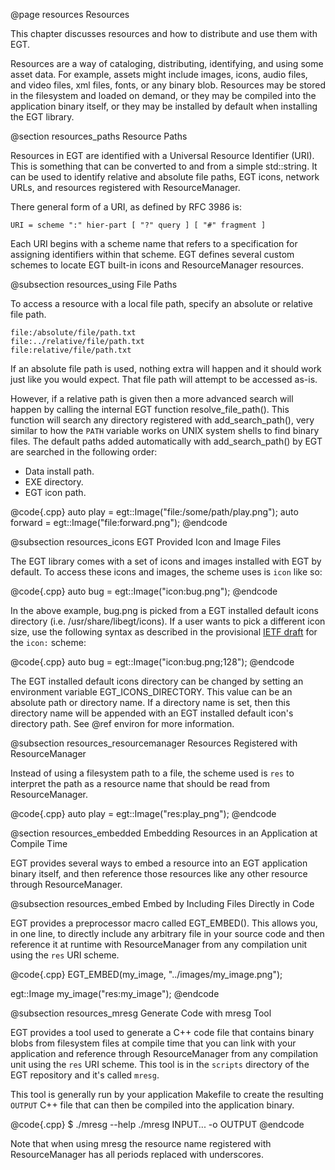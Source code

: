  @page resources Resources

This chapter discusses resources and how to distribute and use them with EGT.

Resources are a way of cataloging, distributing, identifying, and using some
asset data.  For example, assets might include images, icons, audio files, and
video files, xml files, fonts, or any binary blob. Resources may be stored in
the filesystem and loaded on demand, or they may be compiled into the
application binary itself, or they may be installed by default when installing
the EGT library.

@section resources_paths Resource Paths

Resources in EGT are identified with a Universal Resource Identifier (URI).
This is something that can be converted to and from a simple std::string.  It
can be used to identify relative and absolute file paths, EGT icons, network
URLs, and resources registered with ResourceManager.

There general form of a URI, as defined by RFC 3986 is:

    URI = scheme ":" hier-part [ "?" query ] [ "#" fragment ]

Each URI begins with a scheme name that refers to a specification for assigning
identifiers within that scheme. EGT defines several custom schemes to locate EGT
built-in icons and ResourceManager resources.

@subsection resources_using File Paths

To access a resource with a local file path, specify an absolute or relative
file path.

    file:/absolute/file/path.txt
    file:../relative/file/path.txt
    file:relative/file/path.txt

If an absolute file path is used, nothing extra will happen and it should work
just like you would expect.  That file path will attempt to be accessed as-is.

However, if a relative path is given then a more advanced search will happen by
calling the internal EGT function resolve_file_path().  This function will
search any directory registered with add_search_path(), very similar to how the
`PATH` variable works on UNIX system shells to find binary files.  The default
paths added automatically with add_search_path() by EGT are searched in the
following order:

- Data install path.
- EXE directory.
- EGT icon path.

@code{.cpp}
auto play = egt::Image("file:/some/path/play.png");
auto forward = egt::Image("file:forward.png");
@endcode

@subsection resources_icons EGT Provided Icon and Image Files

The EGT library comes with a set of icons and images installed with EGT by
default.  To access these icons and images, the scheme uses is `icon` like so:

@code{.cpp}
auto bug = egt::Image("icon:bug.png");
@endcode

In the above example, bug.png is picked from a EGT installed default icons
directory (i.e. /usr/share/libegt/icons). If a user wants to pick a different
icon size, use the following syntax as described in the provisional
[IETF draft](http://www.iana.org/go/draft-lafayette-icon-uri-scheme) for the
`icon:` scheme:

@code{.cpp}
auto bug = egt::Image("icon:bug.png;128");
@endcode

The EGT installed default icons directory can be changed by setting an
environment variable EGT_ICONS_DIRECTORY. This value can be an absolute path or
directory name. If a directory name is set, then this directory name will be
appended with an EGT installed default icon's directory path.  See @ref
environ for more information.

@subsection resources_resourcemanager Resources Registered with ResourceManager

Instead of using a filesystem path to a file, the scheme used is `res` to
interpret the path as a resource name that should be read from ResourceManager.

@code{.cpp}
auto play = egt::Image("res:play_png");
@endcode

@section resources_embedded Embedding Resources in an Application at Compile Time

EGT provides several ways to embed a resource into an EGT application binary
itself, and then reference those resources like any other resource through
ResourceManager.

@subsection resources_embed Embed by Including Files Directly in Code

EGT provides a preprocessor macro called EGT_EMBED().  This allows you, in one
line, to directly include any arbitrary file in your source code and then
reference it at runtime with ResourceManager from any compilation unit using the
`res` URI scheme.

@code{.cpp}
EGT_EMBED(my_image, "../images/my_image.png");

egt::Image my_image("res:my_image");
@endcode

@subsection resources_mresg Generate Code with mresg Tool

EGT provides a tool used to generate a C++ code file that contains binary blobs
from filesystem files at compile time that you can link with your application
and reference through ResourceManager from any compilation unit using the `res`
URI scheme. This tool is in the `scripts` directory of the EGT repository and
it's called `mresg`.

This tool is generally run by your application Makefile to create the resulting
`OUTPUT` C++ file that can then be compiled into the application binary.

@code{.cpp}
$ ./mresg --help
./mresg INPUT... -o OUTPUT
@endcode

Note that when using mresg the resource name registered with ResourceManager has
all periods replaced with underscores.
